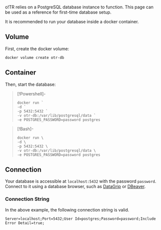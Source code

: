 o!TR relies on a PostgreSQL database instance to function. This page can be used as a reference for first-time database setup.

It is recommended to run your database inside a docker container.

## Volume

First, create the docker volume:

```Shell
docker volume create otr-db
```

## Container

Then, start the database:

> [!Powershell]-
>
> ```
> docker run `
> -d `
> -p 5432:5432 `
> -v otr-db:/var/lib/postgresql/data `
> -e POSTGRES_PASSWORD=password postgres
> ```

> [!Bash]-
>
> ```
> docker run \
> -d \
> -p 5432:5432 \
> -v otr-db:/var/lib/postgresql/data \
> -e POSTGRES_PASSWORD=password postgres
> ```

## Connection

Your database is accessible at `localhost:5432` with the password `password`. Connect to it using a database browser, such as [DataGrip](https://www.jetbrains.com/datagrip/) or [DBeaver](https://dbeaver.io/).

### Connection String

In the above example, the following connection string is valid.

```
Server=localhost;Port=5432;User Id=postgres;Password=password;Include Error Detail=true;
```
